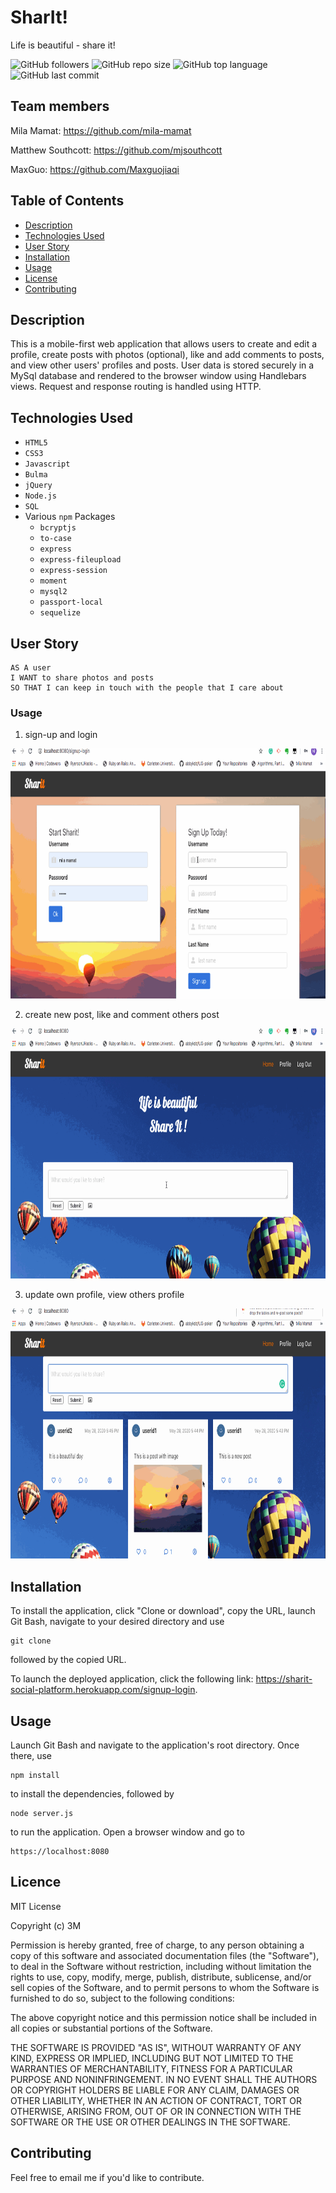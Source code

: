 # SharIt!
Life is beautiful - share it!

![GitHub followers](https://img.shields.io/github/followers/mjsouthcott?label=Follow&style=social)
![GitHub repo size](https://img.shields.io/github/repo-size/mjsouthcott/13-node-express-handlebars)
![GitHub top language](https://img.shields.io/github/languages/top/mjsouthcott/13-node-express-handlebars)
![GitHub last commit](https://img.shields.io/github/last-commit/mjsouthcott/13-node-express-handlebars)

## Team members
Mila Mamat: https://github.com/mila-mamat

Matthew Southcott: https://github.com/mjsouthcott

MaxGuo: https://github.com/Maxguojiaqi


## Table of Contents

* [Description](#description)
* [Technologies Used](#technologies-used)
* [User Story](#user-story)
* [Installation](#installation)
* [Usage](#usage)
* [License](#licence)
* [Contributing](#contributing)

## Description

This is a mobile-first web application that allows users to create and edit a profile, create posts with photos (optional), like and add comments to posts, and view other users' profiles and posts. User data is stored securely in a MySql database and rendered to the browser window using Handlebars views. Request and response routing is handled using HTTP.

## Technologies Used

* `HTML5`
* `CSS3`
* `Javascript`
* `Bulma`
* `jQuery`
* `Node.js`
* `SQL`
* Various `npm` Packages
  * `bcryptjs`
  * `to-case`
  * `express`
  * `express-fileupload`
  * `express-session`
  * `moment`
  * `mysql2`
  * `passport-local`
  * `sequelize`

## User Story

```
AS A user
I WANT to share photos and posts
SO THAT I can keep in touch with the people that I care about
```


### Usage

1. sign-up and login
<img src="https://github.com/mila-mamat/Project2-Sharit/blob/master/demo/signup.gif"  width="800" height="400">


2. create new post, like and comment others post
<img src="https://github.com/mila-mamat/Project2-Sharit/blob/master/demo/post.gif"  width="800" height="400">


3. update own profile, view others profile
<img src="https://github.com/mila-mamat/Project2-Sharit/blob/master/demo/profile.gif"  width="800" height="400">

## Installation

To install the application, click "Clone or download", copy the URL, launch Git Bash, navigate to your desired directory and use
```
git clone
```
followed by the copied URL.

To launch the deployed application, click the following link: https://sharit-social-platform.herokuapp.com/signup-login.

## Usage

Launch Git Bash and navigate to the application's root directory. Once there, use
```
npm install
```
to install the dependencies, followed by
```
node server.js
```
to run the application. Open a browser window and go to
```
https://localhost:8080
```

## Licence

MIT License

Copyright (c) 3M

Permission is hereby granted, free of charge, to any person obtaining a copy of this software and associated documentation files (the "Software"), to deal in the Software without restriction, including without limitation the rights to use, copy, modify, merge, publish, distribute, sublicense, and/or sell copies of the Software, and to permit persons to whom the Software is furnished to do so, subject to the following conditions:

The above copyright notice and this permission notice shall be included in all copies or substantial portions of the Software.

THE SOFTWARE IS PROVIDED "AS IS", WITHOUT WARRANTY OF ANY KIND, EXPRESS OR IMPLIED, INCLUDING BUT NOT LIMITED TO THE WARRANTIES OF MERCHANTABILITY, FITNESS FOR A PARTICULAR PURPOSE AND NONINFRINGEMENT. IN NO EVENT SHALL THE AUTHORS OR COPYRIGHT HOLDERS BE LIABLE FOR ANY CLAIM, DAMAGES OR OTHER LIABILITY, WHETHER IN AN ACTION OF CONTRACT, TORT OR OTHERWISE, ARISING FROM, OUT OF OR IN CONNECTION WITH THE SOFTWARE OR THE USE OR OTHER DEALINGS IN THE SOFTWARE.

## Contributing

Feel free to email me if you'd like to contribute.
